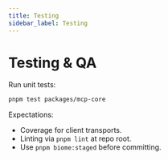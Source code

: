 ```yaml
---
title: Testing
sidebar_label: Testing
---
```


# Testing & QA

Run unit tests:

```sh
pnpm test packages/mcp-core
```

Expectations:

- Coverage for client transports.
- Linting via `pnpm lint` at repo root.
- Use `pnpm biome:staged` before committing.
